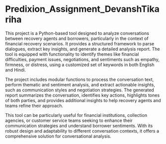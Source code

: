 # Predixion_Assignment_DevanshTikariha
This project is a Python-based tool designed to analyze conversations between recovery agents and borrowers, particularly in the context of financial recovery scenarios. It provides a structured framework to parse dialogues, extract key insights, and generate a detailed analysis report. The tool is equipped with functionality to identify themes like financial difficulties, payment issues, negotiations, and sentiments such as empathy, firmness, or distress, using a customized set of keywords in both English and Hindi.

The project includes modular functions to process the conversation text, perform thematic and sentiment analysis, and extract actionable insights, such as communication styles and negotiation strategies. The generated report summarizes the conversation, identifies key actions, highlights tones of both parties, and provides additional insights to help recovery agents and teams refine their approach.

This tool can be particularly useful for financial institutions, collection agencies, or customer service teams seeking to enhance their communication strategies and understand borrower sentiments. With its robust design and adaptability to different conversation contexts, it offers a comprehensive solution for conversational analysis.
